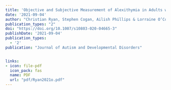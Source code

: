 ```yaml
---
title: 'Objective and Subjective Measurement of Alexithymia in Adults with Autism'
date: '2021-09-04'
author: "Christian Ryan, Stephen Cogan, Ailish Phillips & Lorraine O’Connor"
publication_types: "2"
doi: "https://doi.org/10.1007/s10803-020-04665-3"
publishDate: '2021-09-04'
publication_types:
  - '2'
publication: "Journal of Autism and Developmental Disorders"


links:
- icon: file-pdf
  icon_pack: fas
  name: PDF
  url: "pdf/Ryan2021o.pdf"
---
```


